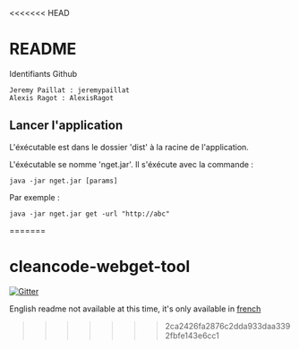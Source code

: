 <<<<<<< HEAD
# README

Identifiants Github

    Jeremy Paillat : jeremypaillat
    Alexis Ragot : AlexisRagot

## Lancer l'application

L'éxécutable est dans le dossier 'dist' à la racine de l'application.

L'éxécutable se nomme 'nget.jar'. Il s'éxécute avec la commande :

	java -jar nget.jar [params]

Par exemple :

	java -jar nget.jar get -url "http://abc"
=======
# cleancode-webget-tool

[![Gitter](https://badges.gitter.im/Join%20Chat.svg)](https://gitter.im/rhwy/cleancode-webget-tool?utm_source=badge&utm_medium=badge&utm_campaign=pr-badge&utm_content=badge)


English readme not available at this time, it's only available in [french](readme.fr.md)
>>>>>>> 2ca2426fa2876c2dda933daa3392fbfe143e6cc1
